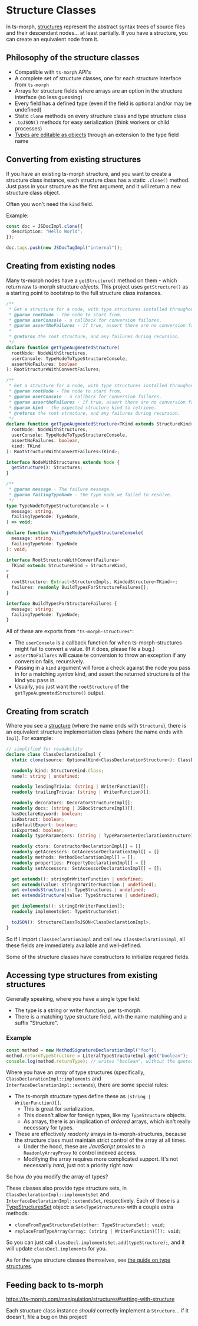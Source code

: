 # Structure Classes

In ts-morph, [structures](https://ts-morph.com/manipulation/structures) represent the abstract syntax trees of source files and their descendant nodes... at least partially.  If you have a structure, you can create an equivalent node from it.

## Philosophy of the structure classes

- Compatible with `ts-morph` API's
- A complete set of structure classes, one for each structure interface from `ts-morph`
- Arrays for structure fields where arrays are an option in the structure interface (so less guessing)
- Every field has a defined type (even if the field is optional and/or may be undefined)
- Static `clone` methods on every structure class and type structure class
- `.toJSON()` methods for easy serialization (think workers or child processes)
- [Types are editable as objects](./TypeStructures.md) through an extension to the type field name

## Converting from existing structures

If you have an existing ts-morph structure, and you want to create a structure class instance, each structure class has a static `.clone()` method.  Just pass in your structure as the first argument, and it will return a new structure class object.

Often you won't need the `kind` field.

Example:

```typescript
const doc = JSDocImpl.clone({
  description: "Hello World";
});

doc.tags.push(new JSDocTagImpl("internal"));
```

## Creating from existing nodes

Many ts-morph nodes have a `getStructure()` method on them - which return raw ts-morph structure _objects_.  This project uses `getStructure()` as a starting point to bootstrap to the full structure class instances.

```typescript
/**
 * Get a structure for a node, with type structures installed throughout its descendants.
 * @param rootNode - The node to start from.
 * @param userConsole - a callback for conversion failures.
 * @param assertNoFailures - if true, assert there are no conversion failures.
 *
 * @returns the root structure, and any failures during recursion.
 */
declare function getTypeAugmentedStructure(
  rootNode: NodeWithStructures,
  userConsole: TypeNodeToTypeStructureConsole,
  assertNoFailures: boolean
): RootStructureWithConvertFailures;

/**
 * Get a structure for a node, with type structures installed throughout its descendants.
 * @param rootNode - The node to start from.
 * @param userConsole - a callback for conversion failures.
 * @param assertNoFailures - if true, assert there are no conversion failures.
 * @param kind - the expected structure kind to retrieve.
 * @returns the root structure, and any failures during recursion.
 */
declare function getTypeAugmentedStructure<TKind extends StructureKind>(
  rootNode: NodeWithStructures,
  userConsole: TypeNodeToTypeStructureConsole,
  assertNoFailures: boolean,
  kind: TKind
): RootStructureWithConvertFailures<TKind>;

interface NodeWithStructures extends Node {
  getStructure(): Structures;
}

/**
 * @param message - The failure message.
 * @param failingTypeNode - the type node we failed to resolve.
 */
type TypeNodeToTypeStructureConsole = (
  message: string,
  failingTypeNode: TypeNode,
) => void;

declare function VoidTypeNodeToTypeStructureConsole(
  message: string,
  failingTypeNode: TypeNode
): void;

interface RootStructureWithConvertFailures<
  TKind extends StructureKind = StructureKind,
>
{
  rootStructure: Extract<StructureImpls, KindedStructure<TKind>>;
  failures: readonly BuildTypesForStructureFailures[];
}

interface BuildTypesForStructureFailures {
  message: string;
  failingTypeNode: TypeNode;
}
```

All of these are exports from `"ts-morph-structures"`:

- The `userConsole` is a callback function for when ts-morph-structures might fail to convert a value.  (If it does, please file a bug.)
- `assertNoFailures` will cause te conversion to throw an exception if any conversion fails, recursively.
- Passing in a `kind` argument will force a check against the node you pass in for a matching _syntax_ kind, and assert the returned structure is of the kind you pass in.
- Usually, you just want the `rootStructure` of the `getTypeAugmentedStructure()` output.

## Creating from scratch

Where you see a [structure](../reference/structure-types.md) (where the name ends with `Structure`), there is an equivalent structure implementation class (where the name ends with `Impl`).  For example:

```typescript
// simplified for readability
declare class ClassDeclarationImpl {
  static clone(source: OptionalKind<ClassDeclarationStructure>): ClassDeclarationImpl;

  readonly kind: StructureKind.Class;
  name?: string | undefined;

  readonly leadingTrivia: (string | WriterFunction)[];
  readonly trailingTrivia: (string | WriterFunction)[];

  readonly decorators: DecoratorStructureImpl[];
  readonly docs: (string | JSDocStructureImpl)[];
  hasDeclareKeyword: boolean;
  isAbstract: boolean;
  isDefaultExport: boolean;
  isExported: boolean;
  readonly typeParameters: (string | TypeParameterDeclarationStructureImpl)[];

  readonly ctors: ConstructorDeclarationImpl[] = []
  readonly getAccessors: GetAccessorDeclarationImpl[] = []
  readonly methods: MethodDeclarationImpl[] = [];
  readonly properties: PropertyDeclarationImpl[] = []
  readonly setAccessors: SetAccessorDeclarationImpl[] = [];

  get extends(): stringOrWriterFunction | undefined;
  set extends(value: stringOrWriterFunction | undefined);
  get extendsStructure(): TypeStructures | undefined;
  set extendsStructure(value: TypeStructures | undefined);

  get implements(): stringOrWriterFunction[];
  readonly implementsSet: TypeStructureSet;

  toJSON(): StructureClassToJSON<ClassDeclarationImpl>;
}
```

So if I import `ClassDeclarationImpl` and call `new ClassDeclarationImpl`, all these fields are immediately available and well-defined.

Some of the structure classes have constructors to initialize required fields.

## Accessing type structures from existing structures

Generally speaking, where you have a single type field:

- The type is a string or writer function, per ts-morph.
- There is a matching type structure field, with the name matching and a suffix "Structure".

### Example

```typescript
const method = new MethodSignatureDeclarationImpl("foo");
method.returnTypeStructure = LiteralTypeStructureImpl.get("boolean");
console.log(method.returnType); // writes "boolean", without the quotes.
```

Where you have an _array_ of type structures (specifically, `ClassDeclarationImpl::implements` and `InterfaceDeclarationImpl::extends`), there are some special rules:

- The ts-morph structure types define these as `(string | WriterFunction)[]`.
  - This is great for serialization.
  - This doesn't allow for foreign types, like my `TypeStructure` objects.
  - As arrays, there is an implication of _ordered_ arrays, which isn't really necessary for types.
- These are effectively _readonly_ arrays in ts-morph-structures, because the structure class must maintain strict control of the array at all times.
  - Under the hood, these are _JavaScript proxies_ to a `ReadonlyArrayProxy` to control indexed access.
  - Modifying the array requires more complicated support.  It's not necessarily _hard_, just not a priority right now.

So how _do_ you modify the array of types?

These classes also provide type structure sets, in `ClassDeclarationImpl::implementsSet` and `InterfaceDeclarationImpl::extendsSet`, respectively.  Each of these is a [TypeStructuresSet](../api/ts-morph-structures.typestructureset.md) object: a `Set<TypeStructures>` with a couple extra methods:

- `cloneFromTypeStructureSet(other: TypeStructureSet): void;`
- `replaceFromTypeArray(array: (string | WriterFunction)[]): void;`

So you can just call `classDecl.implementsSet.add(typeStructure);`, and it will update `classDecl.implements` for you.

As for the type structure classes themselves, see [the guide on type structures](./TypeStructures.md).

## Feeding back to ts-morph

https://ts-morph.com/manipulation/structures#setting-with-structure

Each structure class instance _should_ correctly implement a `Structure`... if it doesn't, file a bug on this project!
